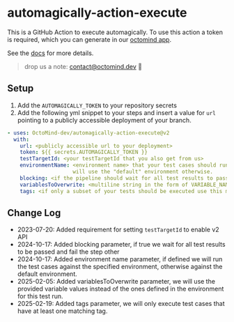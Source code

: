# automagically-action-execute

This is a GitHub Action to execute automagically.
To use this action a token is required, which you can generate in our [octomind app](https://app.octomind.dev).

See the [docs](https://octomind.dev/docs) for more details.

> drop us a note: <contact@octomind.dev> 🐙

## Setup

1. Add the `AUTOMAGICALLY_TOKEN` to your repository secrets
2. Add the following yml snippet to your steps and insert a value for `url` pointing to a publicly accessible deployment of your branch.

```yml
- uses: OctoMind-dev/automagically-action-execute@v2
  with:
    url: <publicly accessible url to your deployment>
    token: ${{ secrets.AUTOMAGICALLY_TOKEN }}
    testTargetId: <your testTargetId that you also get from us>
    environmentName: <environment name> that your test cases should run against. optional, 
                     will use the "default" environment otherwise.
    blocking: <if the pipeline should wait for all test results to pass, optional, default is FALSE>
    variablesToOverwrite: <multiline string in the form of VARIABLE_NAME:value per line>
    tags: <if only a subset of your tests should be executed use this multiline string, with one tag per line>
```

## Change Log

- 2023-07-20: Added requirement for setting `testTargetId` to enable v2 API
- 2024-10-17: Added blocking parameter, if true we wait for all test results to be passed and fail the step other
- 2024-10-17: Added environment name parameter, if defined we will run the test cases against the specified environment,
  otherwise against the default environment.
- 2025-02-05: Added variablesToOverwrite parameter, we will use the provided variable values instead of the ones defined in the environment for this test run.
- 2025-02-19: Added tags parameter, we will only execute test cases that have at least one matching tag.
